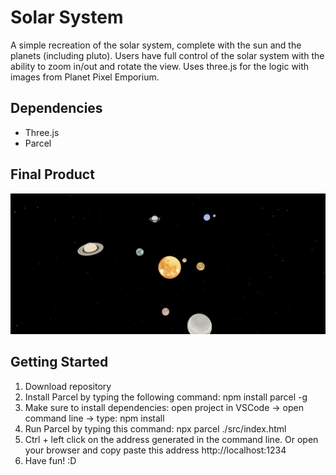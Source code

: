 # Solar System
A simple recreation of the solar system, complete with the sun and the planets (including pluto). Users have full control of the solar system with the ability to zoom in/out and rotate the view. Uses three.js for the logic with images from Planet Pixel Emporium.

## Dependencies
- Three.js
- Parcel

## Final Product
![Solar System](https://github.com/oMnotopia/three-js-solar-system/blob/main/docs/Screenshot%202023-08-14%20at%202.19.58%20PM.png?raw=true)

## Getting Started
1. Download repository
2. Install Parcel by typing the following command: npm install parcel -g
3. Make sure to install dependencies: open project in VSCode -> open command line -> type: npm install
4. Run Parcel by typing this command: npx parcel ./src/index.html
5. Ctrl + left click on the address generated in the command line. Or open your browser and copy paste this address http://localhost:1234
6. Have fun! :D